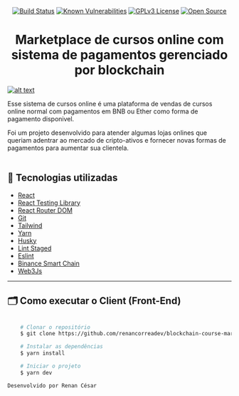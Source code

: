 <div align="center">

[![Build Status](https://travis-ci.org/rmanguinho/clean-react.svg?branch=master)](https://travis-ci.org/rmanguinho/clean-react)
[![Known Vulnerabilities](https://snyk.io/test/github/rmanguinho/clean-react/badge.svg)](https://snyk.io/test/github/rmanguinho/clean-react)
[![GPLv3 License](https://img.shields.io/badge/License-GPL%20v3-yellow.svg)](https://opensource.org/licenses/)
[![Open Source](https://badges.frapsoft.com/os/v1/open-source.svg?v=103)](https://opensource.org/)
</div>


<div align='center'>

# **Marketplace de cursos online com sistema de pagamentos gerenciado por blockchain**
</div>



[![alt text](https://i.ibb.co/xm9RLsb/project-Marketplace.png "Link para Protótipo")](https://bsc-course-marketplace.vercel.app/)

Esse sistema de cursos online é uma plataforma de vendas de cursos online normal com pagamentos em BNB ou Ether como forma de pagamento disponivel.

Foi um projeto desenvolvido para atender algumas lojas onlines que queriam adentrar ao mercado de cripto-ativos e fornecer novas formas de pagamentos para aumentar sua clientela. 
<br /><br />
</div>


<div id="TecnologiasUtilizadas">

## 🚀 Tecnologias utilizadas
</div>

* [React](https://www.typescriptlang.org/)
* [React Testing Library](https://www.typescriptlang.org/)
* [React Router DOM](https://reactrouter.com/en/main)
* [Git](https://git-scm.com/)
* [Tailwind](https://tailwindcss.com/)
* [Yarn](https://yarnpkg.com/)
* [Husky](https://typicode.github.io/husky/#/)
* [Lint Staged](https://github.com/okonet/lint-staged)
* [Eslint](https://eslint.org/)
* [Binance Smart Chain](https://www.bnbchain.org/en)
* [Web3Js](https://web3js.readthedocs.io/en/v1.5.2/getting-started.html)
  
---

<div id="Execute">

## 🗂 Como executar o Client (Front-End)
</div>

```bash

    # Clonar o repositório
    $ git clone https://github.com/renancorreadev/blockchain-course-marketplace.git

    # Instalar as dependências
    $ yarn install

    # Iniciar o projeto
    $ yarn dev
```

<p align="center"> 

    Desenvolvido por Renan César
</p>

</div>

